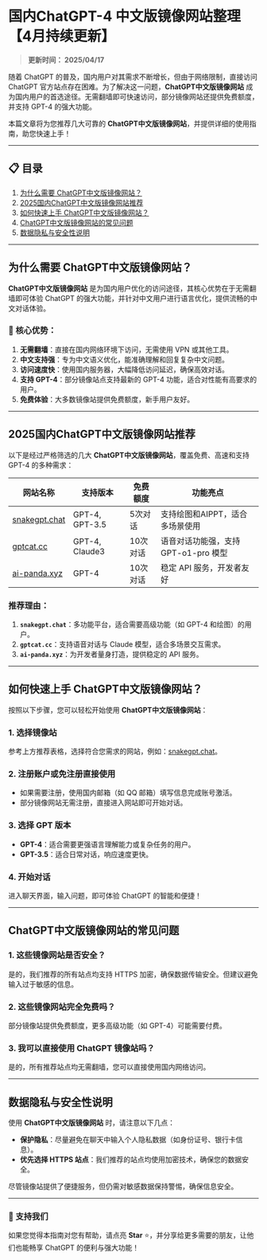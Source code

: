 # 国内ChatGPT-4 中文版镜像网站整理【4月持续更新】

> **更新时间： 2025/04/17**  

随着 ChatGPT 的普及，国内用户对其需求不断增长，但由于网络限制，直接访问 ChatGPT 官方站点存在困难。为了解决这一问题，**ChatGPT中文版镜像网站** 成为国内用户的首选途径。无需翻墙即可快速访问，部分镜像网站还提供免费额度，并支持 GPT-4 的强大功能。

本篇文章将为您推荐几大可靠的 **ChatGPT中文版镜像网站**，并提供详细的使用指南，助您快速上手！

---

## 📋 目录
1. [为什么需要 ChatGPT中文版镜像网站？](#为什么需要-chatgpt中文版镜像网站)  
2. [2025国内ChatGPT中文版镜像网站推荐](#2025国内chatgpt中文版镜像网站推荐)  
3. [如何快速上手 ChatGPT中文版镜像网站？](#如何快速上手-chatgpt中文版镜像网站)  
4. [ChatGPT中文版镜像网站的常见问题](#chatgpt中文版镜像网站的常见问题)  
5. [数据隐私与安全性说明](#数据隐私与安全性说明)  

---

## 为什么需要 ChatGPT中文版镜像网站？

**ChatGPT中文版镜像网站** 是为国内用户优化的访问途径，其核心优势在于无需翻墙即可体验 ChatGPT 的强大功能，并针对中文用户进行语言优化，提供流畅的中文对话体验。

### 🌟 核心优势：
1. **无需翻墙**：直接在国内网络环境下访问，无需使用 VPN 或其他工具。  
2. **中文支持强**：专为中文语义优化，能准确理解和回复复杂中文问题。  
3. **访问速度快**：使用国内服务器，大幅降低访问延迟，确保高效对话。  
4. **支持 GPT-4**：部分镜像站点支持最新的 GPT-4 功能，适合对性能有高要求的用户。  
5. **免费体验**：大多数镜像站提供免费额度，新手用户友好。  

---

## 2025国内ChatGPT中文版镜像网站推荐

以下是经过严格筛选的几大 **ChatGPT中文版镜像网站**，覆盖免费、高速和支持 GPT-4 的多种需求：

| 网站名称             | 支持版本         | 免费额度   | 功能亮点             |
|----------------------|------------------|-----------|----------------------|
| [snakegpt.chat](https://snakegpt.chat) | GPT-4, GPT-3.5  | 5次对话   | 支持绘图和AIPPT，适合多场景使用 |
| [gptcat.cc](https://gptcat.cc)       | GPT-4, Claude3   | 10次对话  | 语音对话功能强，支持 GPT-o1-pro 模型 |
| [ai-panda.xyz](https://ai-panda.xyz/login?invite_code=34137c47)   | GPT-4            | 10次对话  | 稳定 API 服务，开发者友好 |

### 推荐理由：
1. **`snakegpt.chat`**：多功能平台，适合需要高级功能（如 GPT-4 和绘图）的用户。  
2. **`gptcat.cc`**：支持语音对话与 Claude 模型，适合多场景交互需求。  
3. **`ai-panda.xyz`**：为开发者量身打造，提供稳定的 API 服务。  

---

## 如何快速上手 ChatGPT中文版镜像网站？

按照以下步骤，您可以轻松开始使用 **ChatGPT中文版镜像网站**：

### 1. 选择镜像站  
参考上方推荐表格，选择符合您需求的网站，例如：[snakegpt.chat](https://snakegpt.chat)。  

### 2. 注册账户或免注册直接使用  
- 如果需要注册，使用国内邮箱（如 QQ 邮箱）填写信息完成账号激活。  
- 部分镜像网站无需注册，直接进入网站即可开始对话。  

### 3. 选择 GPT 版本  
- **GPT-4**：适合需要更强语言理解能力或复杂任务的用户。  
- **GPT-3.5**：适合日常对话，响应速度更快。  

### 4. 开始对话  
进入聊天界面，输入问题，即可体验 ChatGPT 的智能和便捷！  

---

## ChatGPT中文版镜像网站的常见问题

### 1. 这些镜像网站是否安全？  
是的，我们推荐的所有站点均支持 HTTPS 加密，确保数据传输安全。但建议避免输入过于敏感的信息。  

### 2. 这些镜像网站完全免费吗？  
部分镜像站提供免费额度，更多高级功能（如 GPT-4）可能需要付费。  

### 3. 我可以直接使用 ChatGPT 镜像站吗？  
是的，所有推荐站点均无需翻墙，您可以直接使用国内网络访问。  

---

## 数据隐私与安全性说明

使用 **ChatGPT中文版镜像网站** 时，请注意以下几点：  
- **保护隐私**：尽量避免在聊天中输入个人隐私数据（如身份证号、银行卡信息）。  
- **优先选择 HTTPS 站点**：我们推荐的站点均使用加密技术，确保您的数据安全。  

尽管镜像站提供了便捷服务，但仍需对敏感数据保持警惕，确保信息安全。  

---

### 🌟 支持我们
如果您觉得本指南对您有帮助，请点亮 **Star** ⭐，并分享给更多需要的朋友，让他们也能畅享 ChatGPT 的便利与强大功能！
                                                                                                                                                                            
                                                                                                                                                                   
                                 